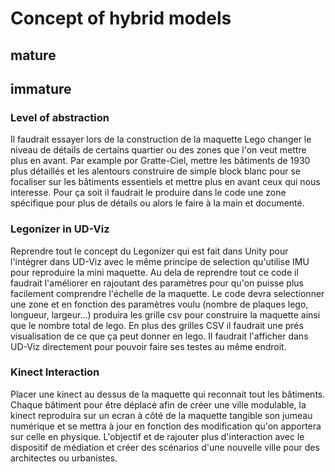 # Concept of hybrid models
## mature
## immature
### Level of abstraction
Il faudrait essayer lors de la construction de la maquette Lego changer le niveau de détails de certains quartier ou des zones que l'on veut mettre plus en avant. Par example por Gratte-Ciel, mettre les bâtiments de 1930 plus détaillés et les alentours construire de simple block blanc pour se focaliser sur les bâtiments essentiels et mettre plus en avant ceux qui nous interesse. Pour ça soit il faudrait le produire dans le code une zone spécifique pour plus de détails ou alors le faire à la main et documenté. 

### Legonizer in UD-Viz
Reprendre tout le concept du Legonizer qui est fait dans Unity pour l'intégrer dans UD-Viz avec le même principe de selection qu'utilise IMU pour reproduire la mini maquette. Au dela de reprendre tout ce code il faudrait l'améliorer en rajoutant des paramètres pour qu'on puisse plus facilement comprendre l'échelle de la maquette.
Le code devra selectionner une zone et en fonction des paramètres voulu (nombre de plaques lego, longueur, largeur...) produira les grille csv pour construire la maquette ainsi que le nombre total de lego. En plus des grilles CSV il faudrait une prés visualisation de ce que ça peut donner en lego. Il faudrait l'afficher dans UD-Viz directement pour pouvoir faire ses testes au même endroit. 

### Kinect Interaction
Placer une kinect au dessus de la maquette qui reconnait tout les bâtiments. Chaque bâtiment pour être déplacé afin de créer une ville modulable, la kinect reproduira sur un ecran à côté de la maquette tangible son jumeau numérique et se mettra à jour en fonction des modification qu'on apportera sur celle en physique. L'objectif et de rajouter plus d'interaction avec le dispositif de médiation et créer des scénarios d'une nouvelle ville pour des architectes ou urbanistes. 

